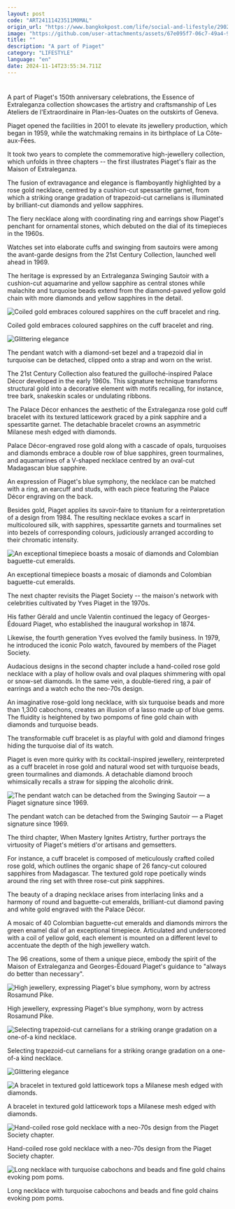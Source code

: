 ```yaml
---
layout: post
code: "ART24111423511M0MAL"
origin_url: "https://www.bangkokpost.com/life/social-and-lifestyle/2902568/glittering-elegance"
image: "https://github.com/user-attachments/assets/67e095f7-06c7-49a4-9227-6e3f852ee4df"
title: ""
description: "A part of Piaget"
category: "LIFESTYLE"
language: "en"
date: 2024-11-14T23:55:34.711Z
---
```


# 

A part of Piaget's 150th anniversary celebrations, the Essence of Extraleganza collection showcases the artistry and craftsmanship of Les Ateliers de l'Extraordinaire in Plan-les-Ouates on the outskirts of Geneva.

Piaget opened the facilities in 2001 to elevate its jewellery production, which began in 1959, while the watchmaking remains in its birthplace of La Côte-aux-Fées.

It took two years to complete the commemorative high-jewellery collection, which unfolds in three chapters -- the first illustrates Piaget's flair as the Maison of Extraleganza.

The fusion of extravagance and elegance is flamboyantly highlighted by a rose gold necklace, centred by a cushion-cut spessartite garnet, from which a striking orange gradation of trapezoid-cut carnelians is illuminated by brilliant-cut diamonds and yellow sapphires.

The fiery necklace along with coordinating ring and earrings show Piaget's penchant for ornamental stones, which debuted on the dial of its timepieces in the 1960s.

Watches set into elaborate cuffs and swinging from sautoirs were among the avant-garde designs from the 21st Century Collection, launched well ahead in 1969.

The heritage is expressed by an Extraleganza Swinging Sautoir with a cushion-cut aquamarine and yellow sapphire as central stones while malachite and turquoise beads extend from the diamond-paved yellow gold chain with more diamonds and yellow sapphires in the detail.

![Coiled gold embraces coloured sapphires on the cuff bracelet and ring.](https://github.com/user-attachments/assets/a5906b84-e14e-412f-addb-2aa3a67010da)

Coiled gold embraces coloured sapphires on the cuff bracelet and ring.

![Glittering elegance](https://github.com/user-attachments/assets/293f611c-338e-4483-a63d-62f064a6e55e)

The pendant watch with a diamond-set bezel and a trapezoid dial in turquoise can be detached, clipped onto a strap and worn on the wrist.

The 21st Century Collection also featured the guilloché-inspired Palace Décor developed in the early 1960s. This signature technique transforms structural gold into a decorative element with motifs recalling, for instance, tree bark, snakeskin scales or undulating ribbons.

The Palace Décor enhances the aesthetic of the Extraleganza rose gold cuff bracelet with its textured latticework graced by a pink sapphire and a spessartite garnet. The detachable bracelet crowns an asymmetric Milanese mesh edged with diamonds.

Palace Décor-engraved rose gold along with a cascade of opals, turquoises and diamonds embrace a double row of blue sapphires, green tourmalines, and aquamarines of a V-shaped necklace centred by an oval-cut Madagascan blue sapphire.

An expression of Piaget's blue symphony, the necklace can be matched with a ring, an earcuff and studs, with each piece featuring the Palace Décor engraving on the back.

Besides gold, Piaget applies its savoir-faire to titanium for a reinterpretation of a design from 1984. The resulting necklace evokes a scarf in multicoloured silk, with sapphires, spessartite garnets and tourmalines set into bezels of corresponding colours, judiciously arranged according to their chromatic intensity.

![An exceptional timepiece boasts a mosaic of diamonds and Colombian baguette-cut emeralds.](https://github.com/user-attachments/assets/151ee143-bb4d-45cc-9cea-36834015a644)

An exceptional timepiece boasts a mosaic of diamonds and Colombian baguette-cut emeralds.

The next chapter revisits the Piaget Society -- the maison's network with celebrities cultivated by Yves Piaget in the 1970s.

His father Gérald and uncle Valentin continued the legacy of Georges-Édouard Piaget, who established the inaugural workshop in 1874.

Likewise, the fourth generation Yves evolved the family business. In 1979, he introduced the iconic Polo watch, favoured by members of the Piaget Society.

Audacious designs in the second chapter include a hand-coiled rose gold necklace with a play of hollow ovals and oval plaques shimmering with opal or snow-set diamonds. In the same vein, a double-tiered ring, a pair of earrings and a watch echo the neo-70s design.

An imaginative rose-gold long necklace, with six turquoise beads and more than 1,300 cabochons, creates an illusion of a lasso made up of blue gems. The fluidity is heightened by two pompoms of fine gold chain with diamonds and turquoise beads.

The transformable cuff bracelet is as playful with gold and diamond fringes hiding the turquoise dial of its watch.

Piaget is even more quirky with its cocktail-inspired jewellery, reinterpreted as a cuff bracelet in rose gold and natural wood set with turquoise beads, green tourmalines and diamonds. A detachable diamond brooch whimsically recalls a straw for sipping the alcoholic drink.

![The pendant watch can be detached from the Swinging Sautoir — a Piaget signature since 1969.](https://github.com/user-attachments/assets/54937505-47ad-42d9-8230-538f06bfff54)

The pendant watch can be detached from the Swinging Sautoir — a Piaget signature since 1969.

The third chapter, When Mastery Ignites Artistry, further portrays the virtuosity of Piaget's métiers d'or artisans and gemsetters.

For instance, a cuff bracelet is composed of meticulously crafted coiled rose gold, which outlines the organic shape of 26 fancy-cut coloured sapphires from Madagascar. The textured gold rope poetically winds around the ring set with three rose-cut pink sapphires.

The beauty of a draping necklace arises from interlacing links and a harmony of round and baguette-cut emeralds, brilliant-cut diamond paving and white gold engraved with the Palace Décor.

A mosaic of 40 Colombian baguette-cut emeralds and diamonds mirrors the green enamel dial of an exceptional timepiece. Articulated and underscored with a coil of yellow gold, each element is mounted on a different level to accentuate the depth of the high jewellery watch.

The 96 creations, some of them a unique piece, embody the spirit of the Maison of Extraleganza and Georges-Édouard Piaget's guidance to "always do better than necessary".

![High jewellery, expressing Piaget's blue symphony, worn by actress Rosamund Pike.](https://static.bangkokpost.com/media/content/dcx/2024/11/15/5346348.jpg)

High jewellery, expressing Piaget's blue symphony, worn by actress Rosamund Pike.

![Selecting trapezoid-cut carnelians for a striking orange gradation on a one-of-a kind necklace.](https://static.bangkokpost.com/media/content/dcx/2024/11/15/5346353.jpg)

Selecting trapezoid-cut carnelians for a striking orange gradation on a one-of-a kind necklace.

![Glittering elegance](https://github.com/user-attachments/assets/4543b034-a62f-45ff-9a91-919ffd4b984b)

![A bracelet in textured gold latticework tops a Milanese mesh edged with diamonds.](https://github.com/user-attachments/assets/5fe73ac9-e001-4ce0-8b8b-1bbf206e06fd)

A bracelet in textured gold latticework tops a Milanese mesh edged with diamonds.

![Hand-coiled rose gold necklace with a neo-70s design from the Piaget Society chapter.](https://github.com/user-attachments/assets/fe3e2c4b-4b71-4770-9a08-c1bda46519f7)

Hand-coiled rose gold necklace with a neo-70s design from the Piaget Society chapter.

![Long necklace with turquoise cabochons and beads and fine gold chains evoking pom poms.](https://github.com/user-attachments/assets/aeb8b5b1-6d34-4077-aad4-ba524de38a85)

Long necklace with turquoise cabochons and beads and fine gold chains evoking pom poms.